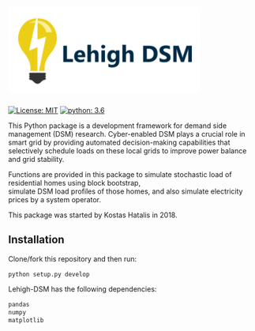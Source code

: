 
# ![](documents/dsm.png?raw=true "Icon")

[![License: MIT](https://img.shields.io/badge/License-MIT-blue.svg)](https://opensource.org/licenses/MIT)
[![python: 3.6](https://img.shields.io/badge/python-3.6-blue.svg)](https://www.python.org/downloads/release/python-360/)


This Python package is a development framework for demand side management (DSM) research. Cyber-enabled DSM 
plays a crucial role in smart grid by providing automated decision-making capabilities that selectively 
schedule loads on these local grids to improve power balance and grid stability. 

Functions are provided in this package to simulate stochastic load of residential homes using block bootstrap,  
 simulate DSM load profiles of those homes, and also simulate electricity prices by a system operator.

This package was started by Kostas Hatalis in 2018.

## Installation

Clone/fork this repository and then run:
```
python setup.py develop
```

Lehigh-DSM has the following dependencies:
```
pandas
numpy
matplotlib
```